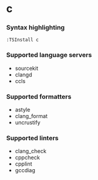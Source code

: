 # c

### Syntax highlighting

```vim
:TSInstall c
```

### Supported language servers

- sourcekit
- clangd
- ccls

### Supported formatters

- astyle
- clang_format
- uncrustify

### Supported linters

- clang_check
- cppcheck
- cpplint
- gccdiag
